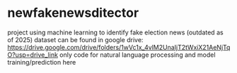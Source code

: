 # newfakenewsditector

project using machine learning to identify fake election news (outdated as of 2025)
dataset can be found in google drive: https://drive.google.com/drive/folders/1wVc1x_4vlM2UnaIjT2tWxiX21AeNjTqO?usp=drive_link
only code for natural language processing and model training/prediction here
